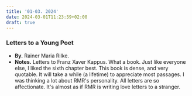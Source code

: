 ```yaml
---
title: '01-03. 2024'
date: 2024-03-01T11:23:59+02:00
draft: true
---
```


### Letters to a Young Poet
- **By.** Rainer Maria Rilke.
- **Notes.** Letters to Franz Xaver Kappus. What a book. Just like everyone else, I liked the sixth chapter best. This book is dense, and very quotable. It will take a while (a lifetime) to appreciate most passages. I was thinking a lot about RMR's personality. All letters are so affectionate. It's almost as if RMR is writing love letters to a stranger.
